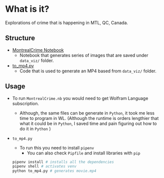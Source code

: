 # What is it?

Explorations of crime that is happening in MTL, QC, Canada.

## Structure

- [MontrealCrime Notebook](./MontrealCrime.nb)
  - Notebook that generates series of images that are saved under `data_viz/` folder.
- [to_mp4.py](./to_mp4.py)
  - Code that is used to generate an MP4 based from `data_viz/` folder.

## Usage

- To run `MontrealCrime.nb` you would need to get Wolfram Language subscription.

  - Although, the same files can be generate in `Python`, it took me less time to program in WL. (Although the runtime is orders lengthier that what it could be in `Python`, I saved time and pain figuring out how to do it in `Python` )

- `to_mp4.py` 

  - To run this you need to install `pipenv`
    - You can also check `Pipfile` and install libraries with `pip`

  ```bash
  pipenv install # installs all the dependencies
  pipenv shell # activates venv
  python to_mp4.py # generates movie.mp4
  ```

